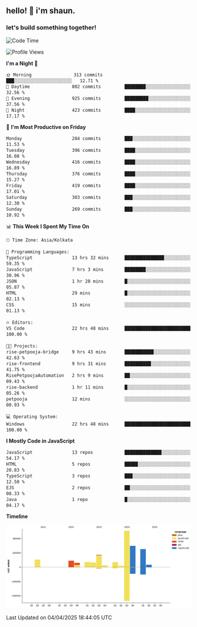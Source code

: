 ## hello! 👋 i'm shaun. 
### let's build something together!
<!--START_SECTION:waka-->
![Code Time](http://img.shields.io/badge/Code%20Time-102%20hrs%204%20mins-blue)

![Profile Views](http://img.shields.io/badge/Profile%20Views-0-blue)

**I'm a Night 🦉** 

```text
🌞 Morning                313 commits         ███░░░░░░░░░░░░░░░░░░░░░░   12.71 % 
🌆 Daytime                802 commits         ████████░░░░░░░░░░░░░░░░░   32.56 % 
🌃 Evening                925 commits         █████████░░░░░░░░░░░░░░░░   37.56 % 
🌙 Night                  423 commits         ████░░░░░░░░░░░░░░░░░░░░░   17.17 % 
```
📅 **I'm Most Productive on Friday** 

```text
Monday                   284 commits         ███░░░░░░░░░░░░░░░░░░░░░░   11.53 % 
Tuesday                  396 commits         ████░░░░░░░░░░░░░░░░░░░░░   16.08 % 
Wednesday                416 commits         ████░░░░░░░░░░░░░░░░░░░░░   16.89 % 
Thursday                 376 commits         ████░░░░░░░░░░░░░░░░░░░░░   15.27 % 
Friday                   419 commits         ████░░░░░░░░░░░░░░░░░░░░░   17.01 % 
Saturday                 303 commits         ███░░░░░░░░░░░░░░░░░░░░░░   12.30 % 
Sunday                   269 commits         ███░░░░░░░░░░░░░░░░░░░░░░   10.92 % 
```


📊 **This Week I Spent My Time On** 

```text
🕑︎ Time Zone: Asia/Kolkata

💬 Programming Languages: 
TypeScript               13 hrs 32 mins      ███████████████░░░░░░░░░░   59.35 % 
JavaScript               7 hrs 3 mins        ████████░░░░░░░░░░░░░░░░░   30.96 % 
JSON                     1 hr 20 mins        █░░░░░░░░░░░░░░░░░░░░░░░░   05.87 % 
HTML                     29 mins             █░░░░░░░░░░░░░░░░░░░░░░░░   02.13 % 
CSS                      15 mins             ░░░░░░░░░░░░░░░░░░░░░░░░░   01.13 % 

🔥 Editors: 
VS Code                  22 hrs 48 mins      █████████████████████████   100.00 % 

🐱‍💻 Projects: 
rise-petpooja-bridge     9 hrs 43 mins       ███████████░░░░░░░░░░░░░░   42.63 % 
rise-frontend            9 hrs 31 mins       ██████████░░░░░░░░░░░░░░░   41.75 % 
RisePetpoojaAutomation   2 hrs 9 mins        ██░░░░░░░░░░░░░░░░░░░░░░░   09.43 % 
rise-backend             1 hr 11 mins        █░░░░░░░░░░░░░░░░░░░░░░░░   05.26 % 
petpooja                 12 mins             ░░░░░░░░░░░░░░░░░░░░░░░░░   00.93 % 

💻 Operating System: 
Windows                  22 hrs 48 mins      █████████████████████████   100.00 % 
```

**I Mostly Code in JavaScript** 

```text
JavaScript               13 repos            ██████████████░░░░░░░░░░░   54.17 % 
HTML                     5 repos             █████░░░░░░░░░░░░░░░░░░░░   20.83 % 
TypeScript               3 repos             ███░░░░░░░░░░░░░░░░░░░░░░   12.50 % 
EJS                      2 repos             ██░░░░░░░░░░░░░░░░░░░░░░░   08.33 % 
Java                     1 repo              █░░░░░░░░░░░░░░░░░░░░░░░░   04.17 % 
```



**Timeline**

![Lines of Code chart](https://raw.githubusercontent.com/ShaunDaniel/ShaunDaniel/main/assets/bar_graph.png)


 Last Updated on 04/04/2025 18:44:05 UTC
<!--END_SECTION:waka-->
